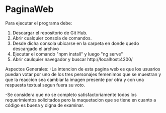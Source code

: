 # PaginaWeb

Para ejecutar el programa debe:
1. Descargar el repositorio de Git Hub.
2. Abrir cualquier consola de comandos.
3. Desde dicha consola ubicarse en la carpeta en donde quedo descargado el archivo
4. Ejecutar el comando "npm install" y luego "ng serve"
5. Abrir caulquier navegador y buscar http://localhost:4200/

Aspectos Generales:
-La intencion de esta pagina web es que los usuarios puedan votar por uno de los tres personajes
femenimos que se muestran y que la reaccion sea cambiar la imagen presente por otra y con una 
respuesta textual segun fuera su voto.

-Se considera que no se completo satisfactoriamente todos los requerimientos solicitados pero la 
maquetacion que se tiene en cuanto a código es buena y digna de examinar.

 

